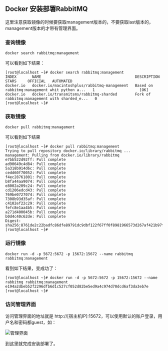 ## Docker 安装部署RabbitMQ

这里注意获取镜像的时候要获取management版本的，不要获取last版本的，management版本的才带有管理界面。

### 查询镜像

```
docker search rabbitmq:management
```

可以看到如下结果：

```
[root@localhost ~]# docker search rabbitmq:management
INDEX       NAME                                          DESCRIPTION                                     STARS     OFFICIAL   AUTOMATED
docker.io   docker.io/macintoshplus/rabbitmq-management   Based on rabbitmq:management whit python a...   1                    [OK]
docker.io   docker.io/transmitsms/rabbitmq-sharded        Fork of rabbitmq:management with sharded_e...   0
[root@localhost ~]#
```

### 获取镜像

```
docker pull rabbitmq:management
```

可以看到如下结果

```
[root@localhost ~]# docker pull rabbitmq:management
Trying to pull repository docker.io/library/rabbitmq ...
management: Pulling from docker.io/library/rabbitmq
e7bb522d92ff: Pull complete
ad90649c4d84: Pull complete
5a318b914d6c: Pull complete
cedd60f70052: Pull complete
f4ec28761801: Pull complete
b8fa44aa9074: Pull complete
e8002a209c24: Pull complete
cd1206edcd43: Pull complete
769be0727074: Pull complete
7308b93d35af: Pull complete
c4102ef22c29: Pull complete
fefc8e1aa4b5: Pull complete
a271d400045b: Pull complete
b0d4c40c62de: Pull complete
Digest: sha256:8761de2c22badfc86dfe89791dc9dbf122f67ff0f8981966573d267af421b97f
[root@localhost ~]#
```

### 运行镜像

```
docker run -d -p 5672:5672 -p 15672:15672 --name rabbitmq rabbitmq:management
```

看到如下结果，变成功了：

```
[root@localhost ~]# docker run -d -p 5672:5672 -p 15672:15672 --name rabbitmq rabbitmq:management
e194a2dbeb52f2296dfb6d1c527cf052d82be5ed9a4c974d70dcd6af3da3eb7e
[root@localhost ~]#
```

### 访问管理界面

访问管理界面的地址就是 http://[宿主机IP]:15672，可以使用默认的账户登录，用户名和密码都guest，如：

<!--![管理界面](../../images/RabbitMQ/6464086-4b6b9dbdc7e50833.webp)-->

![管理界面](https://s1.ax1x.com/2020/06/17/NZFlmd.jpg)

到这里就完成安装部署了。